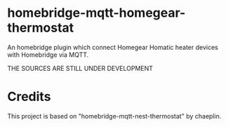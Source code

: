 # homebridge-mqtt-homegear-thermostat
An homebridge plugin which connect Homegear Homatic heater devices with Homebridge via MQTT.

THE SOURCES ARE STILL UNDER DEVELOPMENT


# Credits
This project is based on "homebridge-mqtt-nest-thermostat" by chaeplin.
